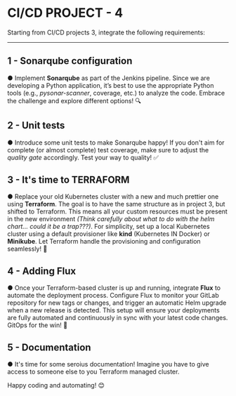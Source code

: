 # CI/CD PROJECT - 4

Starting from CI/CD projects 3, integrate the following requirements:

---

## 1 - Sonarqube configuration  
● Implement **Sonarqube** as part of the Jenkins pipeline. Since we are developing a Python application, it’s best to use the appropriate Python tools (e.g., *pysonar-scanner*, coverage, etc.) to analyze the code. Embrace the challenge and explore different options! 🔍

## 2 - Unit tests  
● Introduce some unit tests to make Sonarqube happy! If you don't aim for complete (or almost complete) test coverage, make sure to adjust the *quality gate* accordingly. Test your way to quality! ✅

## 3 - It's time to TERRAFORM  
● Replace your old Kubernetes cluster with a new and much prettier one using **Terraform**. The goal is to have the same structure as in project 3, but shifted to Terraform. This means all your custom resources must be present in the new environment *(Think carefully about what to do with the helm chart... could it be a trap???)*. For simplicity, set up a local Kubernetes cluster using a default provisioner like **kind** (Kubernetes IN Docker) or **Minikube**. Let Terraform handle the provisioning and configuration seamlessly! 🚀

## 4 - Adding Flux  
● Once your Terraform-based cluster is up and running, integrate **Flux** to automate the deployment process. Configure Flux to monitor your GitLab repository for new tags or changes, and trigger an automatic Helm upgrade when a new release is detected. This setup will ensure your deployments are fully automated and continuously in sync with your latest code changes. GitOps for the win! 🔄

## 5 - Documentation
● It's time for some seroius documentation! Imagine you have to give access to someone else to you Terraform managed cluster.

Happy coding and automating! 😊